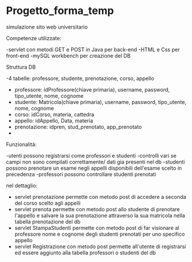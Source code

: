# Progetto_forma_temp
simulazione sito web universitario

Competenze utilizzate:

-servlet con metodi GET e POST in Java per back-end
-HTML e Css per front-end
-mySQL workbench per creazione del DB


Struttura DB

-4 tabelle: professore, studente, prenotazione, corso, appello
- professore: idProfessore(chiave primaria), username, password, tipo_utente, nome, cognome
- studente: Matricola(chiave primaria), username, password, tipo_utente, nome, cognome
- corso: idCorso, materia, cattedra
- appello: idAppello, Data, materia
- prenotazione: idpren, stud_prenotato, app_prenotato
- 
  
Funzionalità:

-utenti possono registrarsi come professori e studenti
-controlli vari se campi non sono compilati correttamente/ dati gia presenti nel db
-studenti possono prenotare un esame negli appelli disponibili dell'esame scelto in precedenza
-professori possono controllare studenti prenotati


nel dettaglio:

- servlet prenotazione permette con metodo post di accedere a seconda del corso scelto agli appelli
- servlet prenota permette con metodo post allo studente di prenotare l'appello e salvare la sua prenotazione attraverso la sua matricola nella tabella prenotazione del db
- servlet StampaStudenti permette con metodo post di far visionare al professore nome e cognome degli studenti prenotati per uno specifico appello
- servlet Registrazione con metodo post permette all'utente di registrarsi ed essere aggiunto alla tabella professori o studenti del db
